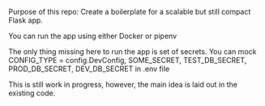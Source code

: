 Purpose of this repo:
Create a boilerplate for a scalable but still compact Flask app.

You can run the app using either Docker or pipenv

The only thing missing here to run the app is set of secrets. You can mock CONFIG_TYPE = config.DevConfig, SOME_SECRET, TEST_DB_SECRET, PROD_DB_SECRET, DEV_DB_SECRET in .env file

This is still work in progress, however, the main idea is laid out in the existing code.
